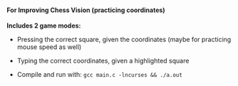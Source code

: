 

#### For Improving Chess Vision (practicing coordinates)
**Includes 2 game modes:**
- Pressing the correct square, given the coordinates (maybe for practicing mouse speed as well)
- Typing the correct coordinates, given a highlighted square

- Compile and run with:
`gcc main.c -lncurses && ./a.out`
